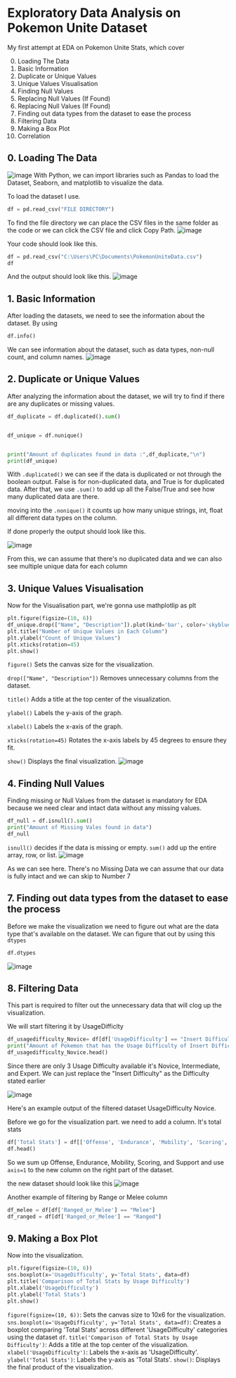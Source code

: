 # Exploratory Data Analysis on Pokemon Unite Dataset
My first attempt at EDA on Pokemon Unite Stats, which cover

0. Loading The Data
1. Basic Information
2. Duplicate or Unique Values
3. Unique Values Visualisation
4. Finding Null Values
5. Replacing Null Values (If Found)
6. Replacing Null Values (If Found)
7. Finding out data types from the dataset to ease the process
8. Filtering Data
9. Making a Box Plot
10. Correlation

## 0. Loading The Data
![image](https://github.com/user-attachments/assets/4fb880f7-b1cd-4be5-b11e-14bbf7cad966)
With Python, we can import libraries such as Pandas to load the Dataset, Seaborn, and matplotlib to visualize the data.

To load the dataset I use.
```py
df = pd.read_csv("FILE DIRECTORY")
```
To find the file directory we can place the CSV files in the same folder as the code or we can click the CSV file and click Copy Path.
![image](https://github.com/user-attachments/assets/2508b422-98ad-48d7-a0dd-0d41aabb4cea)

Your code should look like this.
```py
df = pd.read_csv("C:\Users\PC\Documents\PokemonUniteData.csv")
df
```

And the output should look like this.
![image](https://github.com/user-attachments/assets/9d45db83-5846-4c4f-97d9-db40e0dd537d)

## 1. Basic Information
After loading the datasets, we need to see the information about the dataset.
By using

```py
df.info()
```
We can see information about the dataset, such as data types, non-null count, and column names.
![image](https://github.com/user-attachments/assets/f0e65c39-5094-41a0-946a-da88ab8f221f)

## 2. Duplicate or Unique Values
After analyzing the information about the dataset, we will try to find if there are any duplicates or missing values.
```py
df_duplicate = df.duplicated().sum()


df_unique = df.nunique()


print("Amount of duplicates found in data :",df_duplicate,"\n")
print(df_unique)
```

With `.duplicated()` we can see if the data is duplicated or not through the boolean output. False is for non-duplicated data, and True is for duplicated data. After that, we use `.sum()` to add up all the False/True and see how many duplicated data are there.

moving into the `.nonique()` it counts up how many unique strings, int, float all different data types on the column.

If done properly the output should look like this.

![image](https://github.com/user-attachments/assets/4d5a7b47-0973-4226-90d4-ca977d56cf58)

From this, we can assume that there's no duplicated data and we can also see multiple unique data for each column 

## 3. Unique Values Visualisation
Now for the Visualisation part, we're gonna use mathplotlip as plt

```py
plt.figure(figsize=(10, 6))
df_unique.drop(["Name", "Description"]).plot(kind='bar', color='skyblue')
plt.title("Number of Unique Values in Each Column")
plt.ylabel("Count of Unique Values")
plt.xticks(rotation=45)
plt.show()
```

`figure()` Sets the canvas size for the visualization.

`drop(["Name", "Description"])` Removes unnecessary columns from the dataset.

`title()` Adds a title at the top center of the visualization.

`ylabel()` Labels the y-axis of the graph.

`xlabel()` Labels the x-axis of the graph.

`xticks(rotation=45)` Rotates the x-axis labels by 45 degrees to ensure they fit.

`show()` Displays the final visualization.
![image](https://github.com/user-attachments/assets/4f161895-ff18-4bc1-858a-f29b20445eee)

## 4. Finding Null Values
Finding missing or Null Values from the dataset is mandatory for EDA because we need clear and intact data without any missing values.

```py
df_null = df.isnull().sum()
print("Amount of Missing Vales found in data")
df_null
```

`isnull()` decides if the data is missing or empty.
`sum()` add up the entire array, row, or list.
![image](https://github.com/user-attachments/assets/3efc0c6b-eef1-4551-9402-00240f9f98cb)

As we can see here. There's no Missing Data we can assume that our data is fully intact and we can skip to Number 7

## 7. Finding out data types from the dataset to ease the process
Before we make the visualization we need to figure out what are the data type that's available on the dataset. We can figure that out by using this `dtypes`
```py
df.dtypes
```
![image](https://github.com/user-attachments/assets/7a99bd70-1e5c-4ea2-9db8-f29b6e7755e1)

## 8. Filtering Data
This part is required to filter out the unnecessary data that will clog up the visualization.

We will start filtering it by UsageDifficlty
```py
df_usagedifficulty_Novice= df[df['UsageDifficulty'] == "Insert Difficulty"]
print("Amount of Pokemon that has the Usage Difficulty of Insert Difficulty :",len(df_usagedifficulty_Novice))
df_usagedifficulty_Novice.head()
```
Since there are only 3 Usage Difficulty available it's Novice, Intermediate, and Expert. We can just replace the "Insert Difficulty" as the Difficulty stated earlier

![image](https://github.com/user-attachments/assets/fcf0b76b-2522-41e5-af9c-0344665f6368)

Here's an example output of the filtered dataset UsageDifficulty Novice.

Before we go for the visualization part. we need to add a column. It's total stats
```py
df['Total Stats'] = df[['Offense', 'Endurance', 'Mobility', 'Scoring', 'Support']].sum(axis=1)
df.head()
```

So we sum up Offense, Endurance, Mobility, Scoring, and Support and use `axis=1` to the new column on the right part of the dataset.

the new dataset should look like this
![image](https://github.com/user-attachments/assets/285126dd-4c01-4fd7-be00-2a4c4eda1d60)

Another example of filtering by Range or Melee column
```py
df_melee = df[df['Ranged_or_Melee'] == "Melee"]
df_ranged = df[df['Ranged_or_Melee'] == "Ranged"]
```

## 9. Making a Box Plot
Now into the visualization.

```py
plt.figure(figsize=(10, 6))
sns.boxplot(x='UsageDifficulty', y='Total Stats', data=df)
plt.title('Comparison of Total Stats by Usage Difficulty')
plt.xlabel('UsageDifficulty')
plt.ylabel('Total Stats')
plt.show()
```


`figure(figsize=(10, 6))`: Sets the canvas size to 10x6 for the visualization.
`sns.boxplot(x='UsageDifficulty', y='Total Stats', data=df)`: Creates a boxplot comparing 'Total Stats' across different 'UsageDifficulty' categories using the dataset `df`.
`title('Comparison of Total Stats by Usage Difficulty')`: Adds a title at the top center of the visualization.
`xlabel('UsageDifficulty')`: Labels the x-axis as 'UsageDifficulty'.
`ylabel('Total Stats')`: Labels the y-axis as 'Total Stats'.
`show()`: Displays the final product of the visualization.




